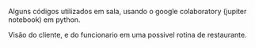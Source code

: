 Alguns códigos utilizados em sala, usando o google colaboratory (jupiter notebook) em python.

Visão do cliente, e do funcionario em uma possivel rotina de restaurante.